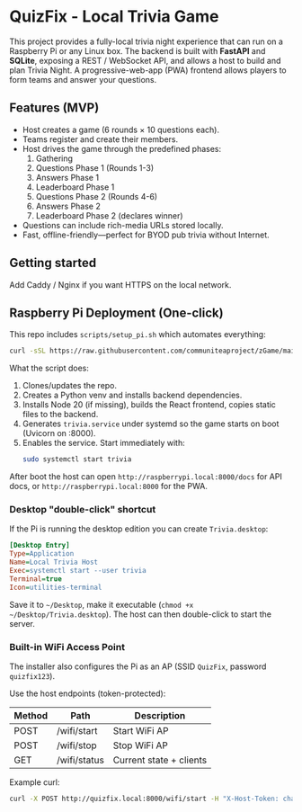 # QuizFix - Local Trivia Game

This project provides a fully-local trivia night experience that can run on a Raspberry Pi or any Linux box. The backend is built with **FastAPI** and **SQLite**, exposing a REST / WebSocket API, and allows a host to build and plan Trivia Night. A progressive-web-app (PWA) frontend allows players to form teams and answer your questions. 

## Features (MVP)

* Host creates a game (6 rounds × 10 questions each).
* Teams register and create their members.
* Host drives the game through the predefined phases:
  1. Gathering
  2. Questions Phase 1 (Rounds 1-3)
  3. Answers Phase 1
  4. Leaderboard Phase 1
  5. Questions Phase 2 (Rounds 4-6)
  6. Answers Phase 2
  7. Leaderboard Phase 2 (declares winner)
* Questions can include rich-media URLs stored locally.
* Fast, offline-friendly—perfect for BYOD pub trivia without Internet.

## Getting started
Add Caddy / Nginx if you want HTTPS on the local network.

## Raspberry Pi Deployment (One-click)

This repo includes `scripts/setup_pi.sh` which automates everything:

```bash
curl -sSL https://raw.githubusercontent.com/communiteaproject/zGame/main/scripts/setup_pi.sh | bash
```

What the script does:
1. Clones/updates the repo.
2. Creates a Python venv and installs backend dependencies.
3. Installs Node 20 (if missing), builds the React frontend, copies static files to the backend.
4. Generates `trivia.service` under systemd so the game starts on boot (Uvicorn on :8000).
5. Enables the service. Start immediately with:
   ```bash
   sudo systemctl start trivia
   ```

After boot the host can open `http://raspberrypi.local:8000/docs` for API docs, or `http://raspberrypi.local:8000` for the PWA.

### Desktop "double-click" shortcut

If the Pi is running the desktop edition you can create `Trivia.desktop`:

```ini
[Desktop Entry]
Type=Application
Name=Local Trivia Host
Exec=systemctl start --user trivia
Terminal=true
Icon=utilities-terminal
```
Save it to `~/Desktop`, make it executable (`chmod +x ~/Desktop/Trivia.desktop`). The host can then double-click to start the server.

### Built-in WiFi Access Point

The installer also configures the Pi as an AP (SSID `QuizFix`, password `quizfix123`).

Use the host endpoints (token-protected):

| Method | Path          | Description             |
|--------|---------------|-------------------------|
| POST   | /wifi/start   | Start WiFi AP           |
| POST   | /wifi/stop    | Stop WiFi AP            |
| GET    | /wifi/status  | Current state + clients |

Example curl:
```bash
curl -X POST http://quizfix.local:8000/wifi/start -H "X-Host-Token: changeme"
```
